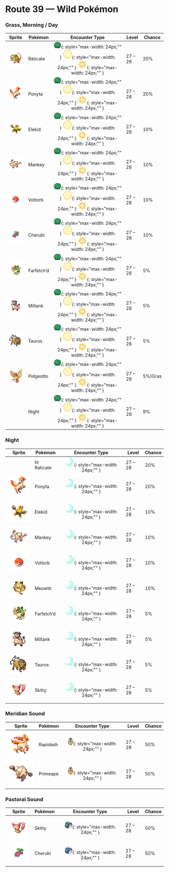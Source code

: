 # Route 39 — Wild Pokémon

### Grass, Morning / Day

| Sprite | Pokémon | Encounter Type | Level | Chance |
|:------:|---------|:--------------:|-------|--------|
| ![Raticate](../../assets/sprites/raticate/front.gif "Raticate") | Raticate | ![Grass](../../assets/encounter_types/grass.png "Grass"){: style="max-width: 24px;"" } ![Morning](../../assets/encounter_types/morning.png "Morning"){: style="max-width: 24px;"" } ![Day](../../assets/encounter_types/day.png "Day"){: style="max-width: 24px;"" } | 27 – 28 | 20% |
| ![Ponyta](../../assets/sprites/ponyta/front.gif "Ponyta") | Ponyta | ![Grass](../../assets/encounter_types/grass.png "Grass"){: style="max-width: 24px;"" } ![Morning](../../assets/encounter_types/morning.png "Morning"){: style="max-width: 24px;"" } ![Day](../../assets/encounter_types/day.png "Day"){: style="max-width: 24px;"" } | 27 – 28 | 20% |
| ![Elekid](../../assets/sprites/elekid/front.gif "Elekid") | Elekid | ![Grass](../../assets/encounter_types/grass.png "Grass"){: style="max-width: 24px;"" } ![Morning](../../assets/encounter_types/morning.png "Morning"){: style="max-width: 24px;"" } ![Day](../../assets/encounter_types/day.png "Day"){: style="max-width: 24px;"" } | 27 – 28 | 10% |
| ![Mankey](../../assets/sprites/mankey/front.gif "Mankey") | Mankey | ![Grass](../../assets/encounter_types/grass.png "Grass"){: style="max-width: 24px;"" } ![Morning](../../assets/encounter_types/morning.png "Morning"){: style="max-width: 24px;"" } ![Day](../../assets/encounter_types/day.png "Day"){: style="max-width: 24px;"" } | 27 – 28 | 10% |
| ![Voltorb](../../assets/sprites/voltorb/front.gif "Voltorb") | Voltorb | ![Grass](../../assets/encounter_types/grass.png "Grass"){: style="max-width: 24px;"" } ![Morning](../../assets/encounter_types/morning.png "Morning"){: style="max-width: 24px;"" } ![Day](../../assets/encounter_types/day.png "Day"){: style="max-width: 24px;"" } | 27 – 28 | 10% |
| ![Cherubi](../../assets/sprites/cherubi/front.gif "Cherubi") | Cherubi | ![Grass](../../assets/encounter_types/grass.png "Grass"){: style="max-width: 24px;"" } ![Morning](../../assets/encounter_types/morning.png "Morning"){: style="max-width: 24px;"" } ![Day](../../assets/encounter_types/day.png "Day"){: style="max-width: 24px;"" } | 27 – 28 | 10% |
| ![Farfetch’d](../../assets/sprites/farfetchd/front.gif "Farfetch’d") | Farfetch’d | ![Grass](../../assets/encounter_types/grass.png "Grass"){: style="max-width: 24px;"" } ![Morning](../../assets/encounter_types/morning.png "Morning"){: style="max-width: 24px;"" } ![Day](../../assets/encounter_types/day.png "Day"){: style="max-width: 24px;"" } | 27 – 28 | 5% |
| ![Miltank](../../assets/sprites/miltank/front.gif "Miltank") | Miltank | ![Grass](../../assets/encounter_types/grass.png "Grass"){: style="max-width: 24px;"" } ![Morning](../../assets/encounter_types/morning.png "Morning"){: style="max-width: 24px;"" } ![Day](../../assets/encounter_types/day.png "Day"){: style="max-width: 24px;"" } | 27 – 28 | 5% |
| ![Tauros](../../assets/sprites/tauros/front.gif "Tauros") | Tauros | ![Grass](../../assets/encounter_types/grass.png "Grass"){: style="max-width: 24px;"" } ![Morning](../../assets/encounter_types/morning.png "Morning"){: style="max-width: 24px;"" } ![Day](../../assets/encounter_types/day.png "Day"){: style="max-width: 24px;"" } | 27 – 28 | 5% |
| ![Pidgeotto](../../assets/sprites/pidgeotto/front.gif "Pidgeotto") | Pidgeotto | ![Grass](../../assets/encounter_types/grass.png "Grass"){: style="max-width: 24px;"" } ![Morning](../../assets/encounter_types/morning.png "Morning"){: style="max-width: 24px;"" } ![Day](../../assets/encounter_types/day.png "Day"){: style="max-width: 24px;"" } | 27 – 28 | 5%)Gras |
|  | Night | ![Grass](../../assets/encounter_types/grass.png "Grass"){: style="max-width: 24px;"" } ![Morning](../../assets/encounter_types/morning.png "Morning"){: style="max-width: 24px;"" } ![Day](../../assets/encounter_types/day.png "Day"){: style="max-width: 24px;"" } | 27 – 28 | 9% |

### Night

| Sprite | Pokémon | Encounter Type | Level | Chance |
|:------:|---------|:--------------:|-------|--------|
|  | ht Raticate | ![Night](../../assets/encounter_types/night.png "Night"){: style="max-width: 24px;"" } | 27 – 28 | 20% |
| ![Ponyta](../../assets/sprites/ponyta/front.gif "Ponyta") | Ponyta | ![Night](../../assets/encounter_types/night.png "Night"){: style="max-width: 24px;"" } | 27 – 28 | 20% |
| ![Elekid](../../assets/sprites/elekid/front.gif "Elekid") | Elekid | ![Night](../../assets/encounter_types/night.png "Night"){: style="max-width: 24px;"" } | 27 – 28 | 10% |
| ![Mankey](../../assets/sprites/mankey/front.gif "Mankey") | Mankey | ![Night](../../assets/encounter_types/night.png "Night"){: style="max-width: 24px;"" } | 27 – 28 | 10% |
| ![Voltorb](../../assets/sprites/voltorb/front.gif "Voltorb") | Voltorb | ![Night](../../assets/encounter_types/night.png "Night"){: style="max-width: 24px;"" } | 27 – 28 | 10% |
| ![Meowth](../../assets/sprites/meowth/front.gif "Meowth") | Meowth | ![Night](../../assets/encounter_types/night.png "Night"){: style="max-width: 24px;"" } | 27 – 28 | 10% |
| ![Farfetch’d](../../assets/sprites/farfetchd/front.gif "Farfetch’d") | Farfetch’d | ![Night](../../assets/encounter_types/night.png "Night"){: style="max-width: 24px;"" } | 27 – 28 | 5% |
| ![Miltank](../../assets/sprites/miltank/front.gif "Miltank") | Miltank | ![Night](../../assets/encounter_types/night.png "Night"){: style="max-width: 24px;"" } | 27 – 28 | 5% |
| ![Tauros](../../assets/sprites/tauros/front.gif "Tauros") | Tauros | ![Night](../../assets/encounter_types/night.png "Night"){: style="max-width: 24px;"" } | 27 – 28 | 5% |
| ![Skitty](../../assets/sprites/skitty/front.gif "Skitty") | Skitty | ![Night](../../assets/encounter_types/night.png "Night"){: style="max-width: 24px;"" } | 27 – 28 | 5% |

### Meridian Sound

| Sprite | Pokémon | Encounter Type | Level | Chance |
|:------:|---------|:--------------:|-------|--------|
| ![Rapidash](../../assets/sprites/rapidash/front.gif "Rapidash") | Rapidash | ![Meridian Sound](../../assets/encounter_types/meridian_sound.png "Meridian Sound"){: style="max-width: 24px;"" } | 27 – 28 | 50% |
| ![Primeape](../../assets/sprites/primeape/front.gif "Primeape") | Primeape | ![Meridian Sound](../../assets/encounter_types/meridian_sound.png "Meridian Sound"){: style="max-width: 24px;"" } | 27 – 28 | 50% |

### Pastoral Sound

| Sprite | Pokémon | Encounter Type | Level | Chance |
|:------:|---------|:--------------:|-------|--------|
| ![Skitty](../../assets/sprites/skitty/front.gif "Skitty") | Skitty | ![Pastoral Sound](../../assets/encounter_types/pastoral_sound.png "Pastoral Sound"){: style="max-width: 24px;"" } | 27 – 28 | 50% |
| ![Cherubi](../../assets/sprites/cherubi/front.gif "Cherubi") | Cherubi | ![Pastoral Sound](../../assets/encounter_types/pastoral_sound.png "Pastoral Sound"){: style="max-width: 24px;"" } | 27 – 28 | 50% |

